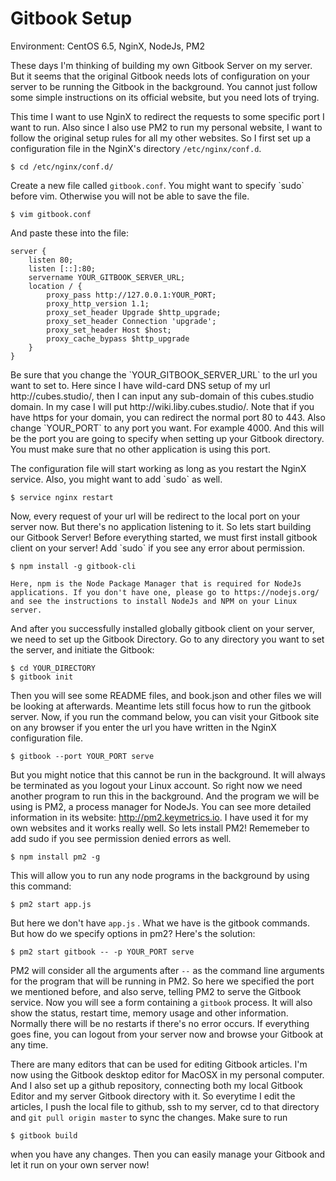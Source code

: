 # Gitbook Setup

Environment: CentOS 6.5, NginX, NodeJs, PM2

These days I'm thinking of building my own Gitbook Server on my server. But it seems that the original Gitbook needs lots of configuration on your server to be running the Gitbook in the background. You cannot just follow some simple instructions on its official website, but you need lots of trying.

This time I want to use NginX to redirect the requests to some specific port I want to run. Also since I also use PM2 to run my personal website, I want to follow the original setup rules for all my other websites. So I first set up a configuration file in the NginX's directory `/etc/nginx/conf.d`.

```
$ cd /etc/nginx/conf.d/
```

Create a new file called `gitbook.conf`. You might want to specify \`sudo\` before vim. Otherwise you will not be able to save the file.

```
$ vim gitbook.conf
```

And paste these into the file:

```
server {
    listen 80;
    listen [::]:80;
    servername YOUR_GITBOOK_SERVER_URL;
    location / {
        proxy_pass http://127.0.0.1:YOUR_PORT;
        proxy_http_version 1.1;
        proxy_set_header Upgrade $http_upgrade;
        proxy_set_header Connection 'upgrade';
        proxy_set_header Host $host;
        proxy_cache_bypass $http_upgrade
    }
}
```

Be sure that you change the \`YOUR\_GITBOOK\_SERVER\_URL\` to the url you want to set to. Here since I have wild-card DNS setup of my url http:\/\/cubes.studio\/, then I can input any sub-domain of this cubes.studio domain. In my case I will put http:\/\/wiki.liby.cubes.studio\/. Note that if you have https for your domain, you can redirect the normal port 80 to 443. Also change \`YOUR\_PORT\` to any port you want. For example 4000. And this will be the port you are going to specify when setting up your Gitbook directory. You must make sure that no other application is using this port.

The configuration file will start working as long as you restart the NginX service. Also, you might want to add \`sudo\` as well.

```
$ service nginx restart
```

Now, every request of your url will be redirect to the local port on your server now. But there's no application listening to it. So lets start building our Gitbook Server! Before everything started, we must first install gitbook client on your server! Add \`sudo\` if you see any error about permission.

```
$ npm install -g gitbook-cli
```

```
Here, npm is the Node Package Manager that is required for NodeJs applications. If you don't have one, please go to https://nodejs.org/ and see the instructions to install NodeJs and NPM on your Linux server.
```

And after you successfully installed globally gitbook client on your server, we need to set up the Gitbook Directory. Go to any directory you want to set the server, and initiate the Gitbook:

```
$ cd YOUR_DIRECTORY
$ gitbook init
```

Then you will see some README files, and book.json and other files we will be looking at afterwards. Meantime lets still focus how to run the gitbook server. Now, if you run the command below, you can visit your Gitbook site on any browser if you enter the url you have written in the NginX configuration file.

```
$ gitbook --port YOUR_PORT serve
```

But you might notice that this cannot be run in the background. It will always be terminated as you logout your Linux account. So right now we need another program to run this in the background. And the program we will be using is PM2, a process manager for NodeJs. You can see more detailed information in its website: [http:\/\/pm2.keymetrics.io](http://pm2.keymetrics.io). I have used it for my own websites and it works really well. So lets install PM2! Rememeber to add sudo if you see permission denied errors as well.

```
$ npm install pm2 -g
```

This will allow you to run any node programs in the background by using this command:

```
$ pm2 start app.js
```

But here we don't have `app.js` . What we have is the gitbook commands. But how do we specify options in pm2? Here's the solution:

```
$ pm2 start gitbook -- -p YOUR_PORT serve
```

PM2 will consider all the arguments after `--` as the command line arguments for the program that will be running in PM2. So here we specified the port we mentioned before, and also serve, telling PM2 to serve the Gitbook service. Now you will see a form containing a `gitbook` process. It will also show the status, restart time, memory usage and other information. Normally there will be no restarts if there's no error occurs. If everything goes fine, you can logout from your server now and browse your Gitbook at any time. 

There are many editors that can be used for editing Gitbook articles. I'm now using the Gitbook desktop editor for MacOSX in my personal computer. And I also set up a github repository, connecting both my local Gitbook Editor and my server Gitbook directory with it. So everytime I edit the articles, I push the local file to github, ssh to my server, cd to that directory and `git pull origin master` to sync the changes. Make sure to run

```
$ gitbook build
```

when you have any changes. Then you can easily manage your Gitbook and let it run on your own server now!

